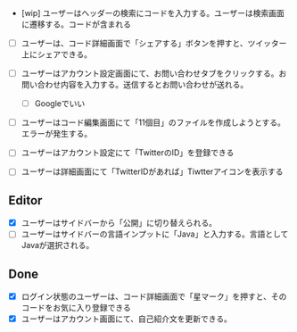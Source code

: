 - [wip] ユーザーはヘッダーの検索にコードを入力する。ユーザーは検索画面に遷移する。コードが含まれる


- [ ] ユーザーは、コード詳細画面で「シェアする」ボタンを押すと、ツイッター上にシェアできる。


- [ ] ユーザーはアカウント設定画面にて、お問い合わせタブをクリックする。お問い合わせ内容を入力する。送信するとお問い合わせが送れる。
  - [ ] Googleでいい


- [ ] ユーザーはコード編集画面にて「11個目」のファイルを作成しようとする。エラーが発生する。


- [ ] ユーザーはアカウント設定にて「TwitterのID」を登録できる
- [ ] ユーザーは詳細画面にて「TwitterIDがあれば」Tiwtterアイコンを表示する

## Editor

- [x] ユーザーはサイドバーから「公開」に切り替えられる。
- [ ] ユーザーはサイドバーの言語インプットに「Java」と入力する。言語としてJavaが選択される。

## Done

- [x] ログイン状態のユーザーは、コード詳細画面で「星マーク」を押すと、そのコードをお気に入り登録できる
- [x] ユーザーはアカウント画面にて、自己紹介文を更新できる。